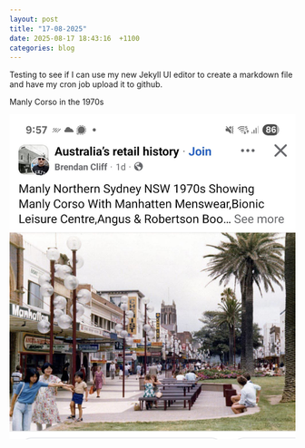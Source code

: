 ```yaml
---
layout: post
title: "17-08-2025"
date: 2025-08-17 18:43:16  +1100
categories: blog
---
```

Testing to see if I can use my new Jekyll UI editor to create a markdown file and have my cron job upload it to github.

Manly Corso in the 1970s

![](/assets/images/ccc8c9bacd0a48f6975ab02a16f7afe9.jpg)

